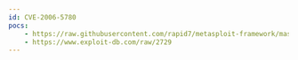 ```yaml
---
id: CVE-2006-5780
pocs:
    - https://raw.githubusercontent.com/rapid7/metasploit-framework/master/modules/exploits/windows/nfs/xlink_nfsd.rb
    - https://www.exploit-db.com/raw/2729
---
```

